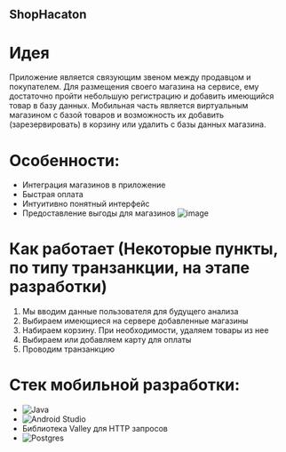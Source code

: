 ## ShopHacaton

# Идея
Приложение является связующим звеном между продавцом и покупателем. 
Для размещения своего магазина на сервисе, ему достаточно пройти небольшую регистрацию и добавить имеющийся товар в базу данных. 
Мобильная часть является виртуальным магазином с базой товаров и возможность их добавить (зарезервировать) в корзину или удалить с базы данных магазина.

# Особенности: 
- Интеграция магазинов в приложение
- Быстрая оплата
- Интуитивно понятный интерфейс
- Предоставление выгоды для магазинов
![image](https://github.com/ENoti/ShopHacaton-1/assets/47025185/22f39e2f-d5c2-48c8-a50c-8eba695a12c0)

# Как работает (Некоторые пункты, по типу транзанкции, на этапе разработки)
1. Мы вводим данные пользователя для будущего анализа
2. Выбираем имеющиеся на сервере добавленные магазины
3. Набираем корзину. При необходимости, удаляем товары из нее
4. Выбираем или добавляем карту для оплаты
5. Проводим транзанкцию

 # Стек мобильной разработки:
- ![Java](https://img.shields.io/badge/java-%23ED8B00.svg?style=for-the-badge&logo=openjdk&logoColor=white) 
- ![Android Studio](https://img.shields.io/badge/Android%20Studio-3DDC84.svg?style=for-the-badge&logo=android-studio&logoColor=white)
- Библиотека Valley для HTTP запросов
- ![Postgres](https://img.shields.io/badge/postgres-%23316192.svg?style=for-the-badge&logo=postgresql&logoColor=white)
